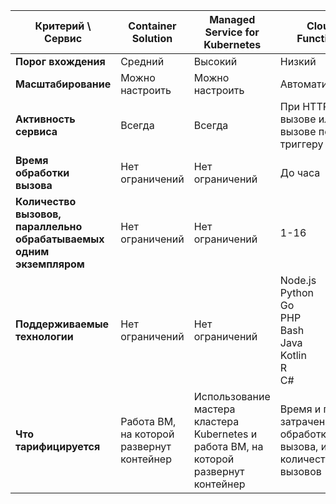 **Критерий \ Сервис** | **Container<br/>Solution** | **Managed<br/>Service for<br/>Kubernetes** | **Cloud<br/>Functions** | **Serverless<br/>Containers**
--- | --- | --- | --- | ---
**Порог вхождения** | Средний | Высокий | Низкий | Средний
**Масштабирование** | Можно<br/>настроить | Можно<br/>настроить | Автоматическое | Автоматическое
**Активность<br/>сервиса** | Всегда | Всегда | При HTTPS-вызове или вызове по триггеру | При HTTPS-вызове или вызове по триггеру
**Время<br/>обработки<br/>вызова** | Нет<br/>ограничений | Нет<br/>ограничений |  До часа | До часа
**Количество вызовов,<br/>параллельно<br/>обрабатываемых<br/>одним экземпляром** | Нет<br/>ограничений | Нет<br/>ограничений | 1-16 | 1–16
**Поддерживаемые<br/>технологии** | Нет<br/>ограничений | Нет<br/>ограничений | Node.js<br/>Python<br/>Go<br/>PHP<br/>Bash<br/>Java<br/>Kotlin<br/>R<br/>C# | Нет<br/>ограничений
**Что тарифицируется** | Работа ВМ, на которой развернут контейнер | Использование мастера кластера Kubernetes и работа ВМ, на которой развернут контейнер | Время и память, затраченные на обработку вызова, и количество вызовов | Время и память, затраченные на обработку вызова, и количество вызовов